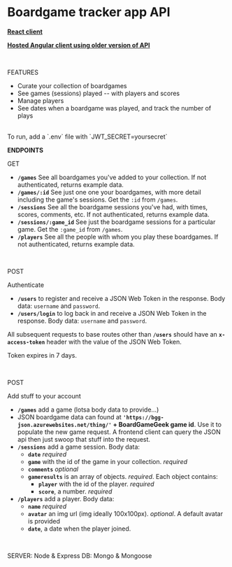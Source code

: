 # Boardgame tracker app API

**[React client](https://github.com/singular000/boardgame_app_react_client)**

**[Hosted Angular client using older version of API](https://botch-app.herokuapp.com/)**

<br>

FEATURES

* Curate your collection of boardgames
* See games (sessions) played -- with players and scores
* Manage players
* See dates when a boardgame was played, and track the number of plays

<br>
To run, add a `.env` file with `JWT_SECRET=yoursecret`
<br>

**ENDPOINTS**

GET

* **`/games`** See all boardgames you've added to your collection. If not authenticated, returns example data.
* **`/games/:id`** See just one one your boardgames, with more detail including the game's sessions. Get the `:id` from `/games`.
* **`/sessions`** See all the boardgame sessions you've had, with times, scores, comments, etc. If not authenticated, returns example data.
* **`/sessions/:game_id`** See just the boardgame sessions for a particular game. Get the `:game_id` from `/games`. 
* **`/players`** See all the people with whom you play these boardgames. If not authenticated, returns example data.

<br>

POST

Authenticate

* **`/users`** to register and receive a JSON Web Token in the response. Body data: `username` and `password`.
* **`/users/login`** to log back in and receive a JSON Web Token in the response. Body data: `username` and `password`.

All subsequent requests to base routes other than **`/users`** should have an **`x-access-token`** header with the value of the JSON Web Token.

Token expires in 7 days.

<br>

POST

Add stuff to your account

* **`/games`** add a game (lotsa body data to provide...)
* JSON boardgame data can found at **`'https://bgg-json.azurewebsites.net/thing/'` + BoardGameGeek game id**. Use it to populate the new game request. A frontend client can query the JSON api then just swoop that stuff into the request.
* **`/sessions`** add a game session. Body data: 
  * **`date`** _required_
  * **`game`** with the id of the game in your collection. _required_
  * **`comments`** _optional_
  * **`gameresults`** is an array of objects. _required_. Each object contains:
    * **`player`** with the id of the player. _required_ 
    * **`score`**, a number. _required_
* **`/players`** add a player. Body data: 
  * **`name`** _required_
  * **`avatar`** an img url (img ideally 100x100px). _optional_. A default avatar is provided
  * **`date`**, a date when the player joined. 

<br>


SERVER: Node & Express
DB: Mongo & Mongoose

